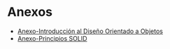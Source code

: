 # Anexos #
+ [Anexo-Introducción al Diseño Orientado a Objetos](introduccion.md)
+ [Anexo-Principios SOLID](solid.md)
